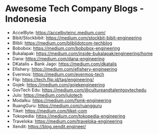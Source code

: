 # Awesome Tech Company Blogs - Indonesia

- AccelByte: https://accelbyteinc.medium.com/
- Bibit/Stockbibit: https://medium.com/stockbit-bibit-engineering
- Blibli: https://medium.com/bliblidotcom-techblog
- Bobobox: https://medium.com/bobobox-engineering
- Bukalapak: https://medium.com/inside-bukalapak/engineering/home
- Dana: https://medium.com/dana-engineering
- DKatalis + Bank Jago: https://medium.com/dkatalis
- Efishery: https://medium.com/efishery-engineering
- Evermos: https://medium.com/evermos-tech
- Flip: https://tech.flip.id/tag/engineering/
- Gojek: https://medium.com/gojekengineering
- GovTech Edu: https://medium.com/@cultureandtalentgovtechedu
- Julo: https://medium.com/julotech
- Modalku: https://medium.com/fsmk-engineering
- RuangGuru: https://medium.com/ruangguru
- Tiket: https://medium.com/tiket-com
- Tokopedia: https://medium.com/tokopedia-engineering
- Traveloka: https://medium.com/traveloka-engineering
- Xendit: https://blog.xendit.engineer/
